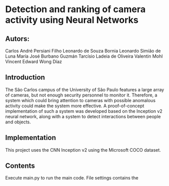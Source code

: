 # Detection and ranking of camera activity using Neural Networks

## Autors:
Carlos André Persiani Filho
Leonardo de Souza Bornia
Leonardo Simião de Luna
María José Burbano Guzmán
Tarcísio Ladeia de Oliveira
Valentin Mohl
Vincent Edward Wong Díaz

## Introduction

The São Carlos campus of the University of São Paulo features a large array of cameras, but not enough security personnel to monitor it. 
Therefore, a system which could bring attention to cameras with possible anomalous activity could make the system more effective. 
A proof-of-concept implementation of such a system was developed based on the Inception v2 neural network, along with a system to detect 
interactions between people and objects.

## Implementation
This project uses the CNN Inception v2 using the Microsoft COCO dataset.

## Contents
Execute main.py to run the main code. File settings contains the 
